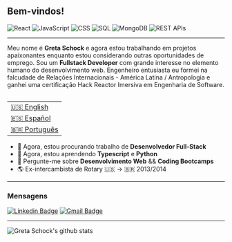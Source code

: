 ## Bem-vindos!

![React](https://img.shields.io/badge/React-125+_Horas-9cf)
![JavaScript](https://img.shields.io/badge/JavaScript-500+_Horas-yellow)
![CSS](https://img.shields.io/badge/CSS-50+_Horas-blueviolet)
![SQL](https://img.shields.io/badge/SQL-20+_Horas-informational)
![MongoDB](https://img.shields.io/badge/MongoDB-10+_Horas-brightgreen)
![REST APIs](https://img.shields.io/badge/REST_APIs-20+_Horas-important)

---
Meu nome é **Greta Schock** e agora estou trabalhando em projetos apaixonantes enquanto estou considerando outras oportunidades de emprego. Sou um **Fullstack Developer** com grande interesse no elemento humano do desenvolvimento web. Engenheiro entusiasta eu formei na falcudade de Relações Internacionais - América Latina / Antropologia e ganhei uma certificação Hack Reactor Imersiva em Engenharia de Software.

<table align="right">
 <tr><td><a href="README.md">🇺🇸 English</a></td></tr>
 <tr><td><a href="README_sp.md">🇪🇸 Español</a></td></tr>
 <tr><td><a href="README_pt.md">🇧🇷 Português</a></td></tr>
</table>

- 🔭 Agora, estou procurando trabalho de **Desenvolvedor Full-Stack**
- 🌱 Agora, estou aprendendo **Typescript** e **Python**
- 💬 Pergunte-me sobre **Desenvolvimento Web** && **Coding Bootcamps**
- 🌎 Ex-intercambista de Rotary 🇺🇸 → 🇧🇷 2013/2014


---
### Mensagens
[![Linkedin Badge](https://img.shields.io/badge/-GretaSchock-blue?style=flat-square&logo=Linkedin&logoColor=white&link=https://www.linkedin.com/in/greta-schock/)](https://www.linkedin.com/in/greta-schock/)
[![Gmail Badge](https://img.shields.io/badge/-greta.schock@gmail.com-d14836?style=flat-square&logo=Gmail&logoColor=white&link=mailto:greta.schock@gmail.com)](mailto:greta.schock@gmail.com)

---
![Greta Schock's github stats](https://github-readme-stats.vercel.app/api?username=grsc0529&show_icons=true&hide_border=true)

